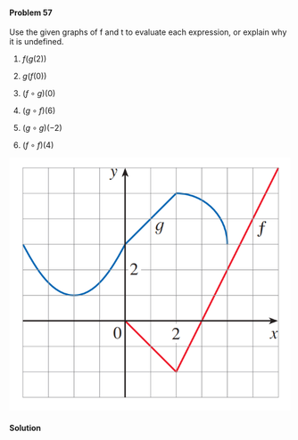 <div class="alert alert-warning" role="alert">
<h4 class="alert-heading">Problem 57</h4>

Use the given graphs of f and t to evaluate each expression, or explain why it is undefined.

1. $f(g(2))$

2. $g(f(0))$

3. $(f \circ g)(0)$

4. $(g \circ f)(6)$

5. $(g \circ g)(-2)$

6. $(f \circ f)(4)$

</div>

![](_media/fig9.png ':size=50% :class=img-center')

<div class="alert alert-success" role="alert">
<h4 class="alert-heading">Solution</h4>



</div>

